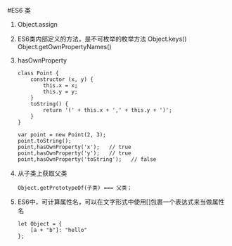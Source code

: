 #ES6 类
1. Object.assign
2. ES6类内部定义的方法，是不可枚举的枚举方法 
	Object.keys()
	Object.getOwnPropertyNames()
3. hasOwnProperty
 
	```
	class Point {
		constructor (x, y) {
			this.x = x;
			this.y = y;
		}
		toString() {
			return '(' + this.x + ',' + this.y + ')';
		}
	}
	```
	
	```
	var point = new Point(2, 3);
	point.toString();
	point,hasOwnProperty('x');   // true
	point,hasOwnProperty('y');   // true
	point,hasOwnProperty('toString');   // false
	```
4. 从子类上获取父类

	```
	Object.getPrototypeOf(子类) === 父类；
	```
5. ES6中，可计算属性名，可以在文字形式中使用[]包裹一个表达式来当做属性名
	
	```
	let Object = {
		[a + "b"]: "hello"
	};
	``` 